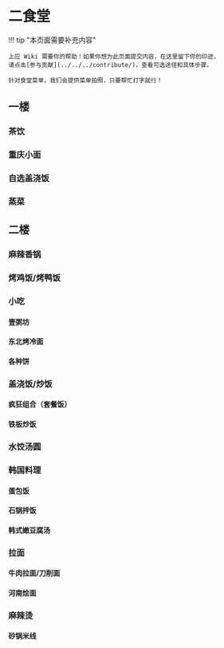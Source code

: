 # 二食堂

!!! tip "本页面需要补充内容"

    上应 Wiki 需要你的帮助！如果你想为此页面提交内容，在这里留下你的印迹，
    请点击[参与贡献](../../../contribute/)，查看可选途径和具体步骤。

    针对食堂菜单，我们会提供菜单拍照，只要帮忙打字就行！

## 一楼

### 茶饮

### 重庆小面

### 自选盖浇饭

### 蒸菜



## 二楼

### 麻辣香锅

### 烤鸡饭/烤鸭饭

### 小吃
#### 壹粥坊
#### 东北烤冷面
#### 各种饼

### 盖浇饭/炒饭
#### 疯狂组合（套餐饭）
#### 铁板炒饭

### 水饺汤圆

### 韩国料理
#### 蛋包饭
#### 石锅拌饭
#### 韩式嫩豆腐汤

### 拉面
#### 牛肉拉面/刀削面
#### 河南烩面

### 麻辣烫
#### 砂锅米线
